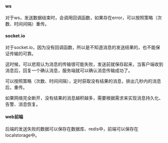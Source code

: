 #### ws

对于ws，发送数据结束时，会调用回调函数，如果存在error，可以按照策略（次数、时间间隔）重传。

#### socket.io

对于socket.io，因为没有回调函数，所以是不知道消息的发送结果的，也不能保证传输的可靠。

这时候，可以悲观认为消息的传输很可能失败，发送前就保存起来，当客户端收到消息后，回复一个确认消息，服务端就可以确认消息传输成功了。

可以按照策略（次数、时间间隔），定时获取没有结果的消息，排出几秒内的消息后，重传。

如果网络完全断开，没有结果的消息越积越多，需要根据需求来实现消息持久化、告警、消息恢复。

#### web前端

后端的发送失败的数据可以保存在数据库、redis中，前端可以保存在localstorage中。
